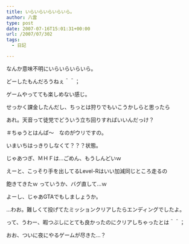 ```yaml
---
title: いらいらいらいらいら。
author: 八雲
type: post
date: 2007-07-16T15:01:31+00:00
url: /2007/07/302
tags:
  - 日記

---
```

なんか意味不明にいらいらいらいら。
  
どーしたもんだろうねぇ＾＾；
  
ゲームやってても楽しめない感じ。

せっかく課金したんだし、ちっとは狩りでもいこうかしらと思ったら
  
あれ。天音って徒党でどういう立ち回りすればいいんだっけ？
  
＃ちゅうとはんぱ～　なのがウリですの。
  
いまいちはっきりしなくて？？？状態。

じゃあつぎ、ＭＨＦは…ごめん、もうしんどいｗ

えーと、こっそり手を出してるLevel-Rはいい加減同じところ走るの
  
飽きてきたｗ っていうか、バグ直して…ｗ

よーし、じゃあGTAでもしましょうか。
  
…わお。難しくて投げてたミッションクリアしたらエンディングでしたよ。
  
って、うわー、暇つぶしにとても良かったのにクリアしちゃったとは＾＾；

おお、ついに夜にやるゲームが尽きた…？

